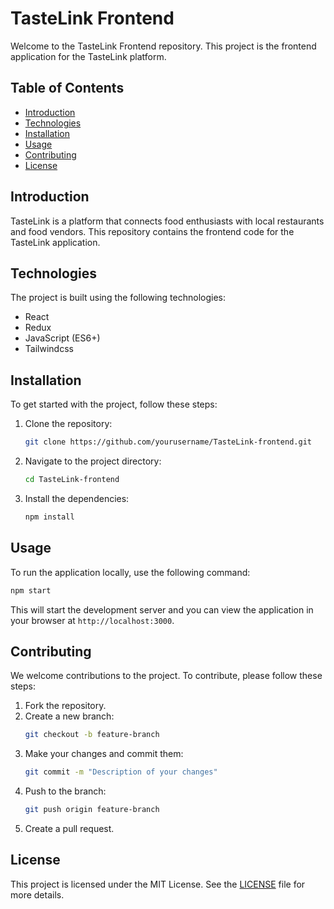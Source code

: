# TasteLink Frontend

Welcome to the TasteLink Frontend repository. This project is the frontend application for the TasteLink platform.

## Table of Contents

- [Introduction](#introduction)
- [Technologies](#technologies)
- [Installation](#installation)
- [Usage](#usage)
- [Contributing](#contributing)
- [License](#license)

## Introduction

TasteLink is a platform that connects food enthusiasts with local restaurants and food vendors. This repository contains the frontend code for the TasteLink application.

## Technologies

The project is built using the following technologies:

- React
- Redux
- JavaScript (ES6+)
- Tailwindcss



## Installation

To get started with the project, follow these steps:

1. Clone the repository:
    ```bash
    git clone https://github.com/yourusername/TasteLink-frontend.git
    ```
2. Navigate to the project directory:
    ```bash
    cd TasteLink-frontend
    ```
3. Install the dependencies:
    ```bash
    npm install
    ```

## Usage

To run the application locally, use the following command:
```bash
npm start
```
This will start the development server and you can view the application in your browser at `http://localhost:3000`.

## Contributing

We welcome contributions to the project. To contribute, please follow these steps:

1. Fork the repository.
2. Create a new branch:
    ```bash
    git checkout -b feature-branch
    ```
3. Make your changes and commit them:
    ```bash
    git commit -m "Description of your changes"
    ```
4. Push to the branch:
    ```bash
    git push origin feature-branch
    ```
5. Create a pull request.

## License

This project is licensed under the MIT License. See the [LICENSE](LICENSE) file for more details.